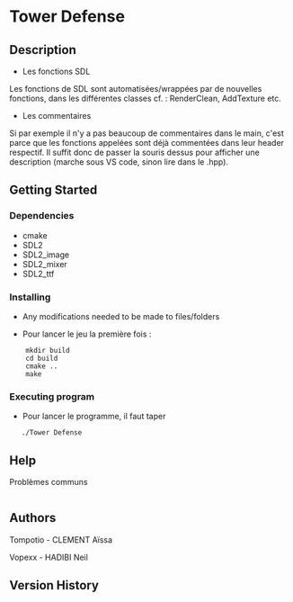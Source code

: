 # Tower Defense

## Description

* Les fonctions SDL

Les fonctions de SDL sont automatisées/wrappées par de nouvelles fonctions, dans les différentes classes cf. : RenderClean, AddTexture etc.

* Les commentaires

Si par exemple il n'y a pas beaucoup de commentaires dans le main, c'est parce que les fonctions appelées sont déjà commentées dans leur header respectif.
Il suffit donc de passer la souris dessus pour afficher une description (marche sous VS code, sinon lire dans le .hpp).

## Getting Started

### Dependencies


* cmake
* SDL2
* SDL2_image 
* SDL2_mixer
* SDL2_ttf


### Installing

* Any modifications needed to be made to files/folders

- Pour lancer le jeu la première fois :

```
    mkdir build
    cd build
    cmake ..
    make
```

### Executing program

* Pour lancer le programme, il faut taper
```
   ./Tower Defense
```

## Help

Problèmes communs 
```

```

## Authors

Tompotio - CLEMENT Aïssa

Vopexx - HADIBI Neil

## Version History

